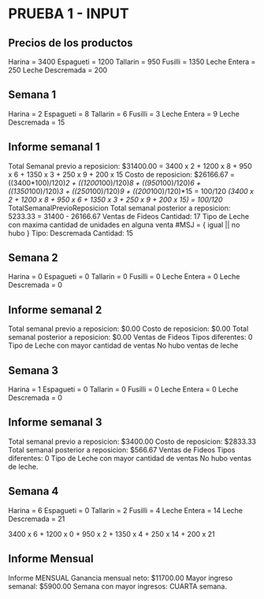# PRUEBA 1 - INPUT

## Precios de los productos

Harina = 3400
Espagueti = 1200
Tallarin = 950
Fusilli = 1350
Leche Entera = 250
Leche Descremada = 200

## Semana 1

Harina = 2
Espagueti = 8
Tallarin = 6
Fusilli = 3
Leche Entera = 9
Leche Descremada = 15

## Informe semanal 1

Total Semanal previo a reposicion: $31400.00 = 3400 x 2 + 1200 x 8 + 950 x 6 + 1350 x 3 + 250 x 9 + 200 x 15
Costo de reposicion: $26166.67 = ((3400*100)/120)*2 + ((1200*100)/120)*8 + ((950*100)/120)*6 + ((1350*100)/120)*3 + ((250*100)/120)*9 + ((200*100)/120)*15 = 100/120 *(3400 x 2 + 1200 x 8 + 950 x 6 + 1350 x 3 + 250 x 9 + 200 x 15) = 100/120* TotalSemanalPrevioReposicion
Total semanal posterior a reposicion: 5233.33 = 31400 - 26166.67
Ventas de Fideos
    Cantidad: 17
Tipo de Leche con maxima cantidad de unidades en alguna venta
    #MSJ = { igual || no hubo }
    Tipo: Descremada
    Cantidad: 15

## Semana 2

Harina = 0
Espagueti = 0
Tallarin = 0
Fusilli = 0
Leche Entera = 0
Leche Descremada = 0

## Informe semanal 2

Total semanal previo a reposicion:  $0.00
Costo de reposicion: $0.00
Total semanal posterior a reposicion: $0.00
Ventas de Fideos
    Tipos diferentes: 0
Tipo de Leche con mayor cantidad de ventas
    No hubo ventas de leche

## Semana 3

Harina = 1
Espagueti = 0
Tallarin = 0
Fusilli = 0
Leche Entera = 0
Leche Descremada = 0

## Informe semanal 3

Total semanal previo a reposicion: $3400.00
Costo de reposicion: $2833.33
Total semanal posterior a reposicion: $566.67
Ventas de Fideos
    Tipos diferentes: 0
Tipo de Leche con mayor cantidad de ventas
    No hubo ventas de leche.

## Semana 4

Harina = 6
Espagueti = 0
Tallarin = 2
Fusilli = 4
Leche Entera = 14
Leche Descremada = 21

3400 x 6 + 1200 x 0 + 950 x 2 + 1350 x 4 + 250 x 14 + 200 x 21

## Informe Mensual

Informe MENSUAL
Ganancia mensual neto: $11700.00
Mayor ingreso semanal: $5900.00
Semana con mayor ingresos: CUARTA semana.
